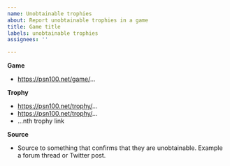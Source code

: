 ```yaml
---
name: Unobtainable trophies
about: Report unobtainable trophies in a game
title: Game title
labels: unobtainable trophies
assignees: ''

---
```


**Game**
- https://psn100.net/game/...

**Trophy**
- https://psn100.net/trophy/...
- https://psn100.net/trophy/...
- ...nth trophy link

**Source**
- Source to something that confirms that they are unobtainable. Example a forum thread or Twitter post.
